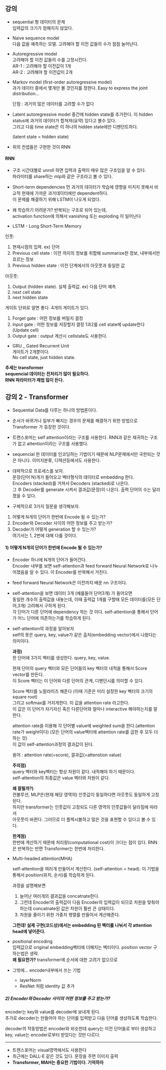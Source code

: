 ## 강의

* sequential 형 데이터의 문제  
입력값의 크기가 정해지지 않았다.

* Naive sequence model  
  다음 값을 예측하는 모델.
  고려해야 할 이전 값들의 수가 점점 늘어난다.

* Autoregressive model  
  고려해야 할 이전 값들의 수를 고정시킨다.  
  AR-1 : 고려해야 할 이전값이 1개  
  AR-2 : 고려해야 할 이전값이 2개  

* Markov model (first-order autoregressive model)  
  과거 데이터 중에서 몇개만 볼 것인지를 정한다.
  Easy to express the joint distribution...

  단점 : 과거의 많은 데이터를 고려할 수가 없다
  
* Latent autoregressive model
  중간에 hidden state를 추가한다. 이 hidden status에 과거의 데이터가 합쳐져(요약) 있다고 볼수 있다.  
  그리고 다음 time state은 이 하나의 hidden state에만 디펜던트하다.  

  (latent state = hidden state)
  
* 위의 컨셉들은 구현한 것이 RNN  

#### RNN

* 구조
  시간대별로 unroll 하면 입력과 출력이 매우 많은 구조임을 알 수 있다.   
  파라미터를 share하는 mlp와 같은 구조라고 볼 수 있다.

* Short-term dependencies
  먼 과거의 데이터가 학습에 영향을 미치지 못해서 비교적 현재에 가까운 과거데이터에만 dependent하다.  
  이 문제를 해결하기 위해 LSTM이 나오게 되었다.
   
* 왜 학습하기 어려운가?
  반복되는 구조로 되어 있는데,  
  activation function에 의해서 vanishing 또는 exploding 이 일어난다

* LSTM - Long Short-Term Memory

인풋:  
1. 현재시점의 입력. ex) 단어  
2. Previous cell state : 이전 까지의 정보를 취합해 summarize한 정보, 내부에서만 흐르는 정보
3. Previous hidden state : 이전 단계에서의 아웃풋과 동일한 값

아웃풋:  
1. Output (hidden state). 실제 출력값. ex) 다음 단어 예측
2. next cell state
3. next hidden state

게이트 단위로 알면 좋다. 4개의 게이트가 있다.
1. Forget gate : 어떤 정보를 버릴지 결정
2. Input gate : 어떤 정보를 저장할지 결정
1과2를 cell state에 update한다 (Update cell)
3. Output gate : output 계산시 cellstate도 사용한다.

* GRU _ Gated Recurrent Unit  
게이트가 2개뿐이다.  
No cell state, just hidden state.

__추세는 transformer  
sequencial 데이터는 전처리가 많이 필요하다.  
RNN 파라미터가 제법 많이 든다.__


## 강의 2 - Transformer

* Sequential Data를 다루는 하나의 방법론이다.  
* 순서가 바뀌거나 일부가 빠지는 경우의 문제를 해결하기 위한 방법으로 Transformer 가 등장한 것이다.  
* 트랜스포머는 self attention이라는 구조를 사용한다. RNN과 같은 재귀하는 구조가 없고 attention이라는 구조를 사용했다.  
* sequencial 한 데이터를 인코딩하는 기법이기 때문에 NLP문제에서만 국한되는 것은 아니다. 이미지분류, 디텍션등에서도 사용한다.  
* 대략적으로 프로세스를 보자.  
문장(단어 N)개가 들어오고 벡터형식의 데이터로 embedding 한다.  
Encoders (stacked)를 거쳐서 Decoders (stacked)로 나온다.  
그 후 Decoder를 generate 시켜서 결과값(문장)이 나온다. 출력 단어의 수는 달라졌을 수 있다.  

* 구체적으로 3가지 질문을 생각해보자.  
1) 어떻게 N개의 단어가 한번에 Encode 될 수 있는가?  
2) Encoder와 Decoder 사이의 어떤 정보를 주고 받는가?  
3) Decoder가 어떻게 generation 할 수 있는가?  
여기서는 1, 2번에 대해 다룰 것이다.

#### 1\) 어떻게 N개의 단어가 한번에 Encode 될 수 있는가? 

* Encoder 하나에 N개의 단어가 들어간다.  
  Encoder 내부를 보면 self-attention과 feed forward Neural Network로 나누어졌음을 알 수 있다.
  이 Encoder를 반복해서 거친다.

* feed forward Neural Network은 이전까지 배운 nn 구조이다.
* self-attention을 보면 데이터 3개 (예를들어 단어3개) 가 들어오면  
  동일한 개수의 출력값을 내놓는데, 이때 출력값 1개를 구할때 모든 데이터를(모든 단어,3개) 고려해서 구하게 된다.  
  각 단어가 다른 단어에 dependency 하는 것 이다. self-attention을 통해서 단어가 어느 단어에 의존하는가를 학습하게 된다.

* self-attention의 과정을 알아보자  
  self의 뜻은 query, key, value가 같은 출처(embedding vector)에서 나왔다는 의미이다.   

  **과정)**   
  한 단어에 3가지 벡터를 생성한다. query, key, value.  

  현재 단어의 query 벡터와 모든 단어들의 key 벡터의 내적을 통해서 Score vector를 만든다.    
  이 Score 벡터는 이 단어와 다른 단어의 관계, 디펜던시를 의미할 수 있다.    

  Score 벡터를 노말라이즈 해준다 (이때 기준은 미리 설정한 key 벡터의 크기의 square root)   
  그리고 softmax를 거치게한다. 이 값을 attention rate 라고한다.  
  이 값은 이 단어가 자기자신 혹은 다른단어와 얼마나 interactive 해야하는지를 말한다.  

  attention rate을 이용해 각 단어별 value에 weighted sum을 한다.(attention rate가 weight이다) (모든 단어의 value벡터에 attention rate를 곱한 후 모두 더하는 것)  
  이 값이 self-attention과정의 결과값이 된다.
  
  용어 : attention rate(=score), 결과값(=attenstion value)   
  
  
  **주의점)**  
  query 벡터와 key벡터는 항상 차원이 같다. 내적해야 하기 때문이다.  
  self-attention의 최종값은 value 벡터와 차원이 같다.  

  **왜 잘될까?)**  
  컨볼루션, MLP은(현재 해당 영역의) 인풋값이 동일하다면 아웃풋도 동일하게 고정된다.  
  하지만 transformer는 인풋값이 고정되도 다른 영역의 인풋값들이 달라짐에 따라서  
  아웃풋이 바뀐다. 그러므로 더 플렉시블하고 많은 것을 표현할 수 있다고 볼 수 있다.  

  **한계점)**  
  한번에 계산하기 때문에 처리량(computational cost)이 크다는 점이 있다. RNN 은 반복하는 반면 Transformer는 한번에 처리한다.
  
* Multi-headed attention(MHA)
  
  self-attention을 여러개 만들어서 계산한다. (self-attention = head). 이 기법을 통해서 position(위치, 순서)를 학습하게 된다.  

  과정을 설명해보면  
  1) 늘어난 여러개의 결과값을 concatnate한다.  
  2) 그런데 Encoder의 출력값이 다음 Encoder의 입력값이 되므로 차원을 맞춰야 하는데 concatnate된 값은 차원이 훨씬 큰 상태이다.  
  3) 차원을 줄이기 위한 가중치 행렬를 만들어서 계산해준다.  
  
  **그런데! 실제 구현(코드상)에서는 embedding 된 벡터를 나눠서 각 attention head에 넣어준다.**
  
  
* positional encoding   
  입력값으로 original embedding벡터에 더해지는 벡터이다. position vector 구하는법은 생략.   
  **왜 필요한가?** transformer에 순서에 대한 고려가 없으므로  
  
* 그밖에... encoder내부에서 쓰는 기법
  - layerNorm
  - ResNet 처럼 identity 값 추가

##### 2) Encoder와 Decoder 사이의 어떤 정보를 주고 받는가?   
encoder는 key와 value를 decoder에 보내게 된다.   
추가로 decoder는 만들어야 하는 단어를 입력받고 다음 단어를 생성하도록 학습한다.  

decoder의 작동방법은 encoder와 비슷한데 query는 이전 단어들로 부터 생성하고   
key, value는 encoder로부터 받았다는 것만 다르다.

---

* 트랜스포머는 visual영역에서도 사용한다
* 최근에는 DALL-E 같은 것도 있다. 문장을 주면 이미지 출력
* **Transformer, MAH는 중요한 기법이다. 기억하자**
